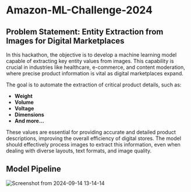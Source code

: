 # Amazon-ML-Challenge-2024

## Problem Statement: Entity Extraction from Images for Digital Marketplaces

In this hackathon, the objective is to develop a machine learning model capable of extracting key entity values from images. This capability is crucial in industries like healthcare, e-commerce, and content moderation, where precise product information is vital as digital marketplaces expand.

The goal is to automate the extraction of critical product details, such as:

- **Weight**
- **Volume**
- **Voltage**
- **Dimensions**
- **And more...**

These values are essential for providing accurate and detailed product descriptions, improving the overall efficiency of digital stores. The model should effectively process images to extract this information, even when dealing with diverse layouts, text formats, and image quality.



## Model Pipeline
![Screenshot from 2024-09-14 13-14-14](https://github.com/user-attachments/assets/16ed9c0d-72ae-4bef-8b6b-11e5402ae018)
